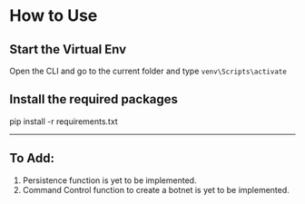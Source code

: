 # How to Use
## Start the Virtual Env
Open the CLI and go to the current folder and type <code>venv\Scripts\activate</code>
## Install the required packages
pip install -r requirements.txt
<hr>


## To Add:
<html>
<ol>
<li>Persistence function is yet to be implemented.</li>
<li>Command Control function to create a botnet is yet to be implemented.</li>
</ol>
</html>
